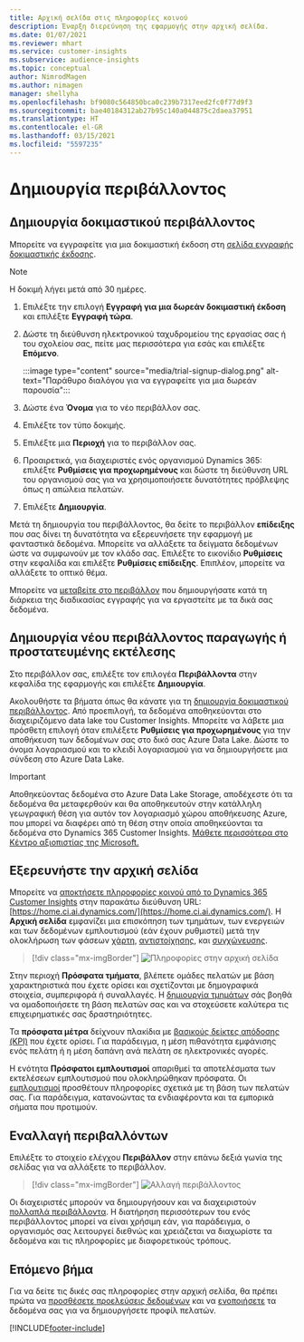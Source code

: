 ```yaml
---
title: Αρχική σελίδα στις πληροφορίες κοινού
description: Έναρξη διερεύνηση της εφαρμογής στην αρχική σελίδα.
ms.date: 01/07/2021
ms.reviewer: mhart
ms.service: customer-insights
ms.subservice: audience-insights
ms.topic: conceptual
author: NimrodMagen
ms.author: nimagen
manager: shellyha
ms.openlocfilehash: bf9080c564850bca0c239b7317eed2fc0f77d9f3
ms.sourcegitcommit: bae40184312ab27b95c140a044875c2daea37951
ms.translationtype: HT
ms.contentlocale: el-GR
ms.lasthandoff: 03/15/2021
ms.locfileid: "5597235"
---
```

# <a name="create-a-new-environment"></a>Δημιουργία περιβάλλοντος

## <a name="create-a-trial-environment"></a>Δημιουργία δοκιμαστικού περιβάλλοντος

Μπορείτε να εγγραφείτε για μια δοκιμαστική έκδοση στη [σελίδα εγγραφής δοκιμαστικής έκδοσης](https://dynamics.microsoft.com/get-started/free-trial/?appname=customerinsights). 

> [!NOTE]
> Η δοκιμή λήγει μετά από 30 ημέρες.

1. Επιλέξτε την επιλογή **Εγγραφή για μια δωρεάν δοκιμαστική έκδοση** και επιλέξτε **Εγγραφή τώρα**.

1. Δώστε τη διεύθυνση ηλεκτρονικού ταχυδρομείου της εργασίας σας ή του σχολείου σας, πείτε μας περισσότερα για εσάς και επιλέξτε **Επόμενο**.

   :::image type="content" source="media/trial-signup-dialog.png" alt-text="Παράθυρο διαλόγου για να εγγραφείτε για μια δωρεάν παρουσία":::

1. Δώστε ένα **Όνομα** για το νέο περιβάλλον σας. 

1. Επιλέξτε τον τύπο δοκιμής.

1. Επιλέξτε μια **Περιοχή** για το περιβάλλον σας.

1. Προαιρετικά, για διαχειριστές ενός οργανισμού Dynamics 365: επιλέξτε **Ρυθμίσεις για προχωρημένους** και δώστε τη διεύθυνση URL του οργανισμού σας για να χρησιμοποιήσετε δυνατότητες πρόβλεψης όπως η απώλεια πελατών.

1. Επιλέξτε **Δημιουργία**. 

Μετά τη δημιουργία του περιβάλλοντος, θα δείτε το περιβάλλον **επίδειξης** που σας δίνει τη δυνατότητα να εξερευνήσετε την εφαρμογή με φανταστικά δεδομένα. Μπορείτε να αλλάξετε τα δείγματα δεδομένων ώστε να συμφωνούν με τον κλάδο σας. Επιλέξτε το εικονίδιο **Ρυθμίσεις** στην κεφαλίδα και επιλέξτε **Ρυθμίσεις επίδειξης**. Επιπλέον, μπορείτε να αλλάξετε το οπτικό θέμα. 

Μπορείτε να [μεταβείτε στο περιβάλλον](#switch-environments) που δημιουργήσατε κατά τη διάρκεια της διαδικασίας εγγραφής για να εργαστείτε με τα δικά σας δεδομένα.

## <a name="create-a-new-production-or-sandbox-environment"></a>Δημιουργία νέου περιβάλλοντος παραγωγής ή προστατευμένης εκτέλεσης

Στο περιβάλλον σας, επιλέξτε τον επιλογέα **Περιβάλλοντα** στην κεφαλίδα της εφαρμογής και επιλέξτε **Δημιουργία**.

Ακολουθήστε τα βήματα όπως θα κάνατε για τη [δημιουργία δοκιμαστικού περιβάλλοντος](#create-a-trial-environment). Από προεπιλογή, τα δεδομένα αποθηκεύονται στο διαχειριζόμενο data lake του Customer Insights. Μπορείτε να λάβετε μια πρόσθετη επιλογή όταν επιλέξετε **Ρυθμίσεις για προχωρημένους** για την αποθήκευση των δεδομένων σας στο δικό σας Azure Data Lake. Δώστε το όνομα λογαριασμού και το κλειδί λογαριασμού για να δημιουργήσετε μια σύνδεση στο Azure Data Lake. 

> [!IMPORTANT]
> Αποθηκεύοντας δεδομένα στο Azure Data Lake Storage, αποδέχεστε ότι τα δεδομένα θα μεταφερθούν και θα αποθηκευτούν στην κατάλληλη γεωγραφική θέση για αυτόν τον λογαριασμό χώρου αποθήκευσης Azure, που μπορεί να διαφέρει από τη θέση στην οποία αποθηκεύονται τα δεδομένα στο Dynamics 365 Customer Insights. [Μάθετε περισσότερα στο Κέντρο αξιοπιστίας της Microsoft.](https://www.microsoft.com/trust-center)

## <a name="explore-the-home-page"></a>Εξερευνήστε την αρχική σελίδα

Μπορείτε να [αποκτήσετε πληροφορίες κοινού από το Dynamics 365 Customer Insights](https://home.ci.ai.dynamics.com/) στην παρακάτω διεύθυνση URL: [https://home.ci.ai.dynamics.com/](https://home.ci.ai.dynamics.com/).
Η **Αρχική σελίδα** εμφανίζει μια επισκόπηση των τμημάτων, των ενεργειών και των δεδομένων εμπλουτισμού (εάν έχουν ρυθμιστεί) μετά την ολοκλήρωση των φάσεων [χάρτη](map-entities.md), [αντιστοίχησης](match-entities.md), και [συγχώνευσης](merge-entities.md).

> [!div class="mx-imgBorder"] 
> ![Πληροφορίες στην αρχική σελίδα](media/home-page-insights.png "Πληροφορίες στην αρχική σελίδα")

Στην περιοχή **Πρόσφατα τμήματα**, βλέπετε ομάδες πελατών με βάση χαρακτηριστικά που έχετε ορίσει και σχετίζονται με δημογραφικά στοιχεία, συμπεριφορά ή συναλλαγές. Η [δημιουργία τμημάτων](segments.md) σάς βοηθά να ομαδοποιήσετε τη βάση πελατών σας και να στοχεύσετε καλύτερα τις επιχειρηματικές σας δραστηριότητες.

Τα **πρόσφατα μέτρα** δείχνουν πλακίδια με [βασικούς δείκτες απόδοσης (KΡI)](measures.md) που έχετε ορίσει. Για παράδειγμα, η μέση πιθανότητα εμφάνισης ενός πελάτη ή η μέση δαπάνη ανά πελάτη σε ηλεκτρονικές αγορές.

Η ενότητα **Πρόσφατοι εμπλουτισμοί** απαριθμεί τα αποτελέσματα των εκτελέσεων εμπλουτισμού που ολοκληρώθηκαν πρόσφατα. Οι [εμπλουτισμοί](enrichment-hub.md) προσθέτουν πληροφορίες σχετικά με τη βάση των πελατών σας. Για παράδειγμα, κατανοώντας τα ενδιαφέροντα και τα εμπορικά σήματα που προτιμούν.

## <a name="switch-environments"></a>Εναλλαγή περιβαλλόντων

Επιλέξτε το στοιχείο ελέγχου **Περιβάλλον** στην επάνω δεξιά γωνία της σελίδας για να αλλάξετε το περιβάλλον.

> [!div class="mx-imgBorder"] 
> ![Αλλαγή περιβάλλοντος](media/home-page-environment-switcher.png "Αλλαγή περιβάλλοντος")

Οι διαχειριστές μπορούν να δημιουργήσουν και να διαχειριστούν [πολλαπλά περιβάλλοντα](manage-environments.md). Η διατήρηση περισσότερων του ενός περιβάλλοντος μπορεί να είναι χρήσιμη εάν, για παράδειγμα, ο οργανισμός σας λειτουργεί διεθνώς και χρειάζεται να διαχωρίστε τα δεδομένα και τις πληροφορίες με διαφορετικούς τρόπους.

## <a name="next-step"></a>Επόμενο βήμα

Για να δείτε τις δικές σας πληροφορίες στην αρχική σελίδα, θα πρέπει πρώτα να [προσθέσετε προελεύσεις δεδομένων](data-sources.md) και να [ενοποιήσετε](data-unification.md) τα δεδομένα σας για να δημιουργήσετε προφίλ πελατών.


[!INCLUDE[footer-include](../includes/footer-banner.md)]